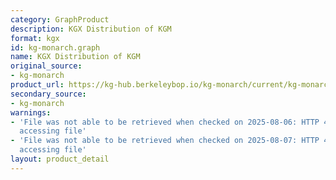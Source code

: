 ```yaml
---
category: GraphProduct
description: KGX Distribution of KGM
format: kgx
id: kg-monarch.graph
name: KGX Distribution of KGM
original_source:
- kg-monarch
product_url: https://kg-hub.berkeleybop.io/kg-monarch/current/kg-monarch.tar.gz
secondary_source:
- kg-monarch
warnings:
- 'File was not able to be retrieved when checked on 2025-08-06: HTTP 404 error when
  accessing file'
- 'File was not able to be retrieved when checked on 2025-08-07: HTTP 404 error when
  accessing file'
layout: product_detail
---
```

